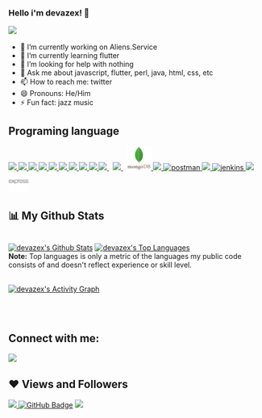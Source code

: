 ### Hello i'm devazex! 👋
<img src="https://avatars.githubusercontent.com/u/85168740?v=4">

- 🔭 I’m currently working on Aliens.Service
- 🌱 I’m currently learning flutter
- 🤔 I’m looking for help with nothing
- 💬 Ask me about javascript, flutter, perl, java, html, css, etc
- 📫 How to reach me: twitter
- 😄 Pronouns: He/Him
- ⚡ Fun fact: jazz music

## Programing language

<p align="left"> 
    <a href="https://dart.dev/" target="_blank"> <img src="https://dart.dev/assets/shared/dart/logo+text/horizontal/white-e71fb382ad5229792cc704b3ee7a88f8013e986d6e34f0956d89c453b454d0a5.svg"/> </a>
    <a href="https://www.java.com" target="_blank"> <img src="https://img.icons8.com/color/48/000000/java-coffee-cup-logo.png"/> </a>
    <a href="https://reactjs.org/" target="_blank"> <img src="https://img.icons8.com/color/48/000000/react-native.png"/> </a>
    <a href="https://spring.io/projects/spring-boot" target="_blank"> <img src="https://img.icons8.com/color/48/000000/spring-logo.png"/> </a> 
    <a href="https://developer.mozilla.org/en-US/docs/Web/JavaScript" target="_blank"> <img src="https://img.icons8.com/color/48/000000/javascript.png"/> </a> 
    <a href="https://www.w3.org/html/" target="_blank"> <img src="https://img.icons8.com/color/48/000000/html-5.png"/> </a> 
    <a href="https://www.w3schools.com/css/" target="_blank"> <img src="https://img.icons8.com/color/48/000000/css3.png"/> </a> 
    <a href="https://getbootstrap.com" target="_blank"> <img src="https://img.icons8.com/color/48/000000/bootstrap.png"/> </a> 
    <a href="https://www.python.org" target="_blank"> <img src="https://img.icons8.com/color/48/000000/python.png"/> </a> 
    <a style="padding-right:8px;" href="https://nodejs.org" target="_blank"> <img src="https://img.icons8.com/color/48/000000/nodejs.png"/> </a> 
    <a style="padding-right:8px;" href="https://www.mysql.com/" target="_blank"> <img src="https://img.icons8.com/fluent/50/000000/mysql-logo.png"/> </a>
    <a href="https://www.mongodb.com/" target="_blank"> <img src="https://raw.githubusercontent.com/devicons/devicon/master/icons/mongodb/mongodb-original-wordmark.svg" alt="mongodb" width="48" height="48"/> </a> 
    <a href="https://firebase.google.com/" target="_blank"> <img src="https://img.icons8.com/color/48/000000/firebase.png"/> </a> 
    <a href="https://postman.com" target="_blank"> <img src="https://www.vectorlogo.zone/logos/getpostman/getpostman-icon.svg" alt="postman" width="45" height="45"/> </a>   
    <a href="https://git-scm.com/" target="_blank"> <img src="https://img.icons8.com/color/48/000000/git.png"/> </a> 
    <a href="https://www.jenkins.io" target="_blank"> <img src="https://www.vectorlogo.zone/logos/jenkins/jenkins-icon.svg" alt="jenkins" width="48" height="48"/> </a> 
    <a href="https://redux.js.org" target="_blank"> <img src="https://img.icons8.com/color/48/000000/redux.png"/> </a>
    <a href="https://expressjs.com" target="_blank"> <img src="https://raw.githubusercontent.com/devicons/devicon/master/icons/express/express-original-wordmark.svg" alt="express" width="40" height="40"/> </a>
</p>

## 📊 My Github Stats

  <br/>
    <a href="https://github.com/devazex/github-readme-stats"><img alt="devazex's Github Stats" src="https://github-readme-stats.vercel.app/api?username=devazex&show_icons=true&count_private=true&theme=react&hide_border=true&bg_color=0D1117" /></a>
  <a href="https://github.com/devazex/github-readme-stats"><img alt="devazex's Top Languages" src="https://github-readme-stats.vercel.app/api/top-langs/?username=devazex&langs_count=8&count_private=true&layout=compact&theme=react&hide_border=true&bg_color=0D1117" /></a>
  <br/>
  <b>Note:</b> Top languages is only a metric of the languages my public code consists of and doesn't reflect experience or skill level.


<br/>
<br/>

<a href="https://github.com/devazex/github-readme-activity-graph"><img alt="devazex's Activity Graph" src="https://activity-graph.herokuapp.com/graph?username=devazex&bg_color=0D1117&color=5BCDEC&line=5BCDEC&point=FFFFFF&hide_border=true" /></a>

<br/>
<br/>

## Connect with me:
<p align="left">

<a href = "https://twitter.com/xdevazex"><img src="https://img.icons8.com/fluent/48/000000/twitter.png"/></a>

</p>

## ❤ Views and Followers
<a href="https://github.com/devazex/github-profile-views-counter">
    <img src="https://komarev.com/ghpvc/?username=devazex">
</a>
<a href="https://github.com/devazex?tab=followers"><img src="https://img.shields.io/github/followers/devazex?label=Followers&style=social" alt="GitHub Badge"></a>
<img src="https://github-readme-stats.vercel.app/api?username=devazex&&show_icons=true&title_color=ffffff&icon_color=bb2acf&text_color=daf7dc&bg_color=151515">
